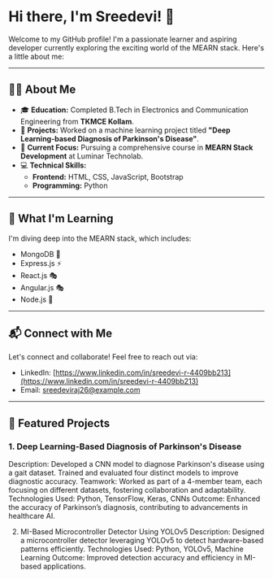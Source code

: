  # Hi there, I'm Sreedevi! 👋

Welcome to my GitHub profile! I'm a passionate learner and aspiring developer currently exploring the exciting world of the MEARN stack. Here's a little about me:

---

## 👩‍💻 About Me

- 🎓 **Education:** Completed B.Tech in Electronics and Communication Engineering from **TKMCE Kollam**.
- 🤖 **Projects:** Worked on a machine learning project titled **"Deep Learning-based Diagnosis of Parkinson's Disease"**.
- 🚀 **Current Focus:** Pursuing a comprehensive course in **MEARN Stack Development** at Luminar Technolab.
- 💻 **Technical Skills:**
  - **Frontend:** HTML, CSS, JavaScript, Bootstrap
  - **Programming:** Python

---

## 🌱 What I'm Learning

I'm diving deep into the MEARN stack, which includes:

- MongoDB 🌱
- Express.js ⚡
- React.js 🎭
- Angular.js 🎭
- Node.js 🔧

---

## 📬 Connect with Me

Let's connect and collaborate! Feel free to reach out via:

- LinkedIn: [https://www.linkedin.com/in/sreedevi-r-4409bb213](https://www.linkedin.com/in/sreedevi-r-4409bb213)  
- Email: [sreedeviraj26@example.com](mailto:sreedeviraj26@example.com)

---

## 📂 Featured Projects

###  1. Deep Learning-Based Diagnosis of Parkinson's Disease
Description: Developed a CNN model to diagnose Parkinson's disease using a gait dataset. Trained and evaluated four distinct models to improve diagnostic accuracy.
Teamwork: Worked as part of a 4-member team, each focusing on different datasets, fostering collaboration and adaptability.
Technologies Used: Python, TensorFlow, Keras, CNNs
Outcome: Enhanced the accuracy of Parkinson’s diagnosis, contributing to advancements in healthcare AI.

2. MI-Based Microcontroller Detector Using YOLOv5
Description: Designed a microcontroller detector leveraging YOLOv5 to detect hardware-based patterns efficiently.
Technologies Used: Python, YOLOv5, Machine Learning
Outcome: Improved detection accuracy and efficiency in MI-based applications.

